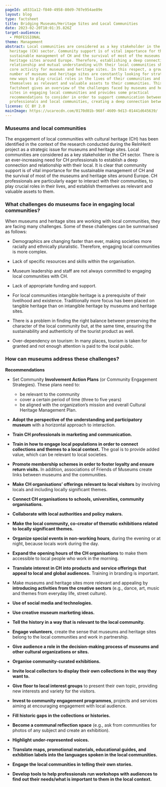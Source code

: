 ```yaml
---
pageId: a0331a12-f840-4958-80d9-707e954ae89e
layout: blog
type: factsheet
title: Bridging Museums/Heritage Sites and Local Communities
date: 2023-02-20T10:01:35.826Z
target-audience:
  - PROFESSIONAL
theme: Management
abstract: Local communities are considered as a key stakeholder in the cultural
  heritage (CH) sector. Community support is of vital importance for the
  sustainable management of CH and the survival of most of the museums and
  heritage sites around Europe. Therefore, establishing a deep connection,
  relationship and mutual understanding with their local communities should be a
  core activity for museums and heritage sites. In this respect, a growing
  number of museums and heritage sites are constantly looking for strategies and
  new ways to play crucial roles in the lives of their communities and establish
  themselves as relevant and valuable assets to their communities. This
  factsheet gives an overview of the challenges faced by museums and heritages
  sites in engaging local communities and provides some practical
  recommendations to consider in order to support communication between CH
  professionals and local communities, creating a deep connection between them.
license: CC BY 2.0
mainImage: https://ucarecdn.com/0170d01b-968f-4609-9d13-01441d645639/
---
```

### Museums and local communities
The engagement of local communities with cultural heritage (CH) has been identified in the context of the research conducted during the ReInHerit project as a strategic issue for museums and heritage sites. Local communities are considered as a key stakeholder in the CH sector. There is an ever-increasing need for CH professionals to establish a deep connection and relationship with their local. It is clear that community support is of vital importance for the sustainable management of CH and the survival of most of the museums and heritage sites around Europe. CH professionals are particularly eager to interact with their communities, to play crucial roles in their lives, and establish themselves as relevant and valuable assets to them. 

### What challenges do museums face in engaging local communities?

When museums and heritage sites are working with local communities, they are facing many challenges. Some of these challenges can be summarised as follows: <br/>
* Demographics are changing faster than ever, making societies more racially and ethnically pluralistic. Therefore, engaging local communities is more complex. 

* Lack of specific resources and skills within the organisation.

* Museum leadership and staff are not always committed to engaging local communities with CH.

* Lack of appropriate funding and support.

* For local communities intangible heritage is a prerequisite of their livelihood and existence. Traditionally more focus has been placed on tangible heritage than on intangible heritage by museums and heritage sites.

* There is a problem in finding the right balance between preserving the character of the local community but, at the same time, ensuring the sustainability and authenticity of the tourist product as well.

* Over-dependency on tourism: In many places, tourism is taken for granted and not enough attention is paid to the local public.

### How can museums address these challenges?

**Recommendations** <br/>

* Set Community **Involvement Action Plans** (or Community Engagement Strategies). These plans need to: 
  * be relevant to the community
  * cover a certain period of time (three to five years)
  * be aligned with the organization’s mission and overall Cultural Heritage Management Plan. <br/>

* **Adopt the perspective of the understanding and participatory museum** with a horizontal approach to interaction.

* **Train CH professionals in marketing and communication.**

* **Train in how to engage local populations in order to connect collections and themes to a local context.** The goal is to provide added value, which can be relevant to local societies.

* **Promote membership schemes in order to foster loyalty and ensure return visits.** In addition, associations of Friends of Museums create links between museums and the communities.

* **Make CH organisations’ offerings relevant to local visitors** by involving locals and including locally significant themes.

* **Connect CH organisations to schools, universities, community organisations.**

* **Collaborate with local authorities and policy makers.**

* **Make the local community, co-creator of thematic exhibitions related to locally significant themes.**

* **Organize special events in non-working hours**, during the evening or at night, because locals work during the day.

* **Expand the opening hours of the CH organisations** to make them accessible to local people who work in the morning.

* **Translate interest in CH into products and service offerings that appeal to local and global audiences.** Training in branding is important.

* Make museums and heritage sites more relevant and appealing by **introducing activities from the creative sectors** (e.g., dance, art, music and themes from everyday life, street culture).

* **Use of social media and technologies.**

* **Use creative museum marketing ideas.**

* **Tell the history in a way that is relevant to the local community.**

* **Engage volunteers**, create the sense that museums and heritage sites belong to the local communities and work in partnership.

* **Give audience a role in the decision-making process of museums and other cultural organizations or sites.**

* **Organise community-curated exhibitions.**

* **Invite local collectors to display their own collections in the way they want to.**

* **Give floor to local interest groups** to present their own topic, providing new interests and variety for the visitors.

* **Invest to community engagement programmes**, projects and services aiming at encouraging engagement with local audience.

* **Fill historic gaps in the collections or histories.**

* **Become a communal reflection space** (e.g., ask from communities for photos of any subject and create an exhibition).

* **Highlight under-represented voices.**

* **Translate maps, promotional materials, educational guides, and exhibition labels into the languages spoken in the local communities.**

* **Engage the local communities in telling their own stories.**

* **Develop tools to help professionals run workshops with audiences to find out their needs/what is important to them in the local context.**